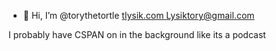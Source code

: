 - 👋 Hi, I’m @torythetortle
[        tlysik.com
](https://www.tlysik.com/)
   Lysiktory@gmail.com

I probably have CSPAN on in the background like its a podcast
